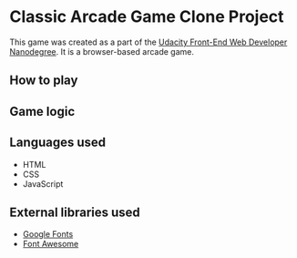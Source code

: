 # Classic Arcade Game Clone Project

This game was created as a part of the [Udacity Front-End Web Developer Nanodegree](https://eu.udacity.com/course/front-end-web-developer-nanodegree--nd001). It is a browser-based arcade game.

## How to play



## Game logic



## Languages used

- HTML
- CSS
- JavaScript

## External libraries used
- [Google Fonts](https://fonts.google.com/)
- [Font Awesome](https://fontawesome.com/)
